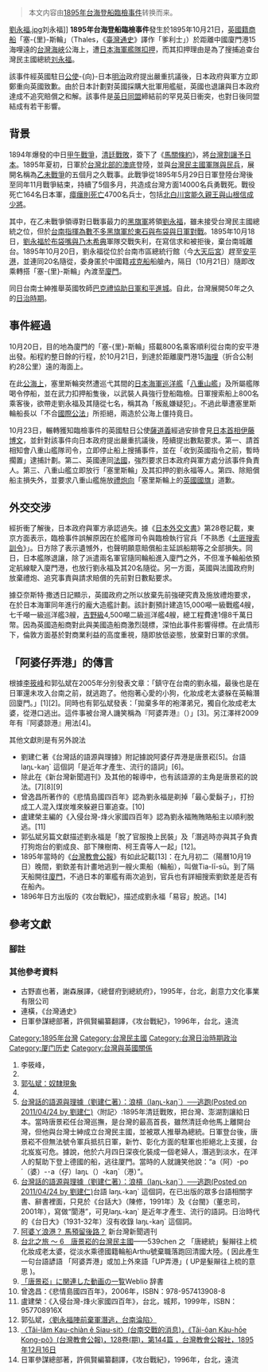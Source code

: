 > 本文内容由[1895年台海登船臨檢事件](https://zh.wikipedia.org/wiki/1895年台海登船臨檢事件)转换而来。


[劉永福.jpg](https://zh.wikipedia.org/wiki/File:劉永福.jpg "fig:劉永福.jpg")刘永福\]\] **1895年台海登船臨檢事件**發生於1895年10月21日，[英國籍商船](https://zh.wikipedia.org/wiki/英國 "wikilink")「塞-{里}-斯輪」（Thales，《[臺灣通史](../Page/臺灣通史.md "wikilink")》譯作「爹利士」）於距離中國廈門港15海哩遠的[台灣海峽](../Page/台灣海峽.md "wikilink")公海上，遭[日本海軍艦隊扣押](https://zh.wikipedia.org/wiki/日本海軍 "wikilink")，而其扣押理由是為了搜捕追查台灣民主國總統[刘永福](../Page/刘永福.md "wikilink")。

該事件經英國駐日[公使](https://zh.wikipedia.org/wiki/公使 "wikilink")-{向}-日本[明治](../Page/明治.md "wikilink")政府提出嚴重抗議後，日本政府與軍方立即鄭重向英國致歉。由於日本計劃對英國採購大批軍用艦艇，英國也退讓與日本政府達成不追究賠償之和解。該事件是[英日同盟](../Page/英日同盟.md "wikilink")締結前的罕見英日衝突，也對日後同盟結成有若干影響。

## 背景

1894年爆發的中日[甲午戰爭](https://zh.wikipedia.org/wiki/甲午戰爭 "wikilink")，[清廷戰敗](https://zh.wikipedia.org/wiki/清廷 "wikilink")，簽下了《[馬關條約](https://zh.wikipedia.org/wiki/馬關條約 "wikilink")》，將[台灣割讓予](https://zh.wikipedia.org/wiki/台灣 "wikilink")[日本](../Page/日本.md "wikilink")。1895年夏初，日軍於[台灣北部的](https://zh.wikipedia.org/wiki/台灣北部 "wikilink")[澳底](../Page/澳底.md "wikilink")登陸，並與[台灣民主國軍隊與民兵](https://zh.wikipedia.org/wiki/台灣民主國 "wikilink")，展開名稱為[乙未戰爭](../Page/乙未戰爭.md "wikilink")的五個月之久戰事。此戰爭從1895年5月29日日軍登陸台灣後至同年11月戰爭結束，持續了5個多月，共造成台灣方面14000名兵勇戰死。戰役死亡164名日本軍，[瘴癘則死亡](https://zh.wikipedia.org/wiki/瘴癘 "wikilink")4700名兵士，包括[北白川宮能久親王與](https://zh.wikipedia.org/wiki/北白川宮能久 "wikilink")[山根信成少將](https://zh.wikipedia.org/wiki/山根信成 "wikilink")。

其中，在乙未戰爭領導對日戰事最力的[黑旗軍](../Page/黑旗軍.md "wikilink")將領[劉永福](https://zh.wikipedia.org/wiki/劉永福 "wikilink")，雖未接受台灣民主國總統之位，但於[台南指揮為數不多黑旗軍於](https://zh.wikipedia.org/wiki/臺南市 "wikilink")[東石與](https://zh.wikipedia.org/wiki/東石鄉_\(臺灣\) "wikilink")[布袋與日軍對戰](https://zh.wikipedia.org/wiki/布袋鎮 "wikilink")。1895年10月18日，[劉永福於](https://zh.wikipedia.org/wiki/劉永福 "wikilink")[布袋嘴與](https://zh.wikipedia.org/wiki/布袋鎮 "wikilink")[乃木希典](../Page/乃木希典.md "wikilink")軍隊交戰失利，在寫信求和被拒後，棄台南城離台。1895年10月20日，劉永福從位於台南市區總統行館（今[大天后宮](../Page/大天后宮.md "wikilink")）趕至[安平港](https://zh.wikipedia.org/wiki/安平港 "wikilink")，並連同20名隨從，委身匿於中國籍[戎克船](../Page/戎克船.md "wikilink")船艙內，隔日（10月21日）隨即改乘轉搭「塞-{里}-斯輪」內渡至[廈門](https://zh.wikipedia.org/wiki/廈門 "wikilink")。

同日台南士紳推舉英國牧師[巴克禮協助日軍和平進城](https://zh.wikipedia.org/wiki/巴克禮 "wikilink")。自此，台灣展開50年之久的[日治時期](../Page/台灣日治時期.md "wikilink")。

## 事件經過

10月20日，目的地為廈門的「塞-{里}-斯輪」搭載800名乘客順利從台南的安平港出發。船程約整日餘的行程，於10月21日，到達於距離廈門港15[海哩](../Page/海里.md "wikilink")（折合公制約28公里）遠的海面上。

在此[公海上](https://zh.wikipedia.org/wiki/公海 "wikilink")，塞里斯輪突然遭巡弋其間的[日本海軍](https://zh.wikipedia.org/wiki/日本海軍 "wikilink")[巡洋艦](../Page/巡洋舰.md "wikilink")「[八重山艦](https://zh.wikipedia.org/wiki/八重山艦 "wikilink")」及所屬艦隊喝令停船，並在武力扣押船隻後，以武裝人員強行登船臨檢。日軍搜索船上800名乘客後，欲帶走劉永福及其隨從七名，稱其為「叛亂嫌疑犯」。不過此舉遭塞里斯輪船長以「不合[國際公法](https://zh.wikipedia.org/wiki/國際公法 "wikilink")」所拒絕，兩造於公海上僵持竟日。

10月23日，輾轉獲知臨檢事件的英國駐日公使[薩道義](../Page/薩道義.md "wikilink")經過安排會見[日本首相](https://zh.wikipedia.org/wiki/日本首相 "wikilink")[伊藤博文](../Page/伊藤博文.md "wikilink")，並針對該事件向日本政府提出嚴重抗議後，陸續提出數點要求。第一、請首相知會八重山艦隊司令，立即停止船上搜捕事件，並在「收到英國指令之前，暫時擱置」逮捕計劃。第二、英國連同[法國](https://zh.wikipedia.org/wiki/法國 "wikilink")，強烈要求日本政府與軍方處分該事件負責人。第三、八重山艦立即放行「塞里斯輪」及其扣押的劉永福等人。第四、除賠償船主損失外，並要求八重山艦施放[禮炮向](https://zh.wikipedia.org/wiki/禮炮 "wikilink")「塞里斯輪上的[英國國旗](https://zh.wikipedia.org/wiki/英國國旗 "wikilink")」道歉。

## 外交交涉

經折衝了解後，日本政府與軍方承認過失。據《[日本外交文書](https://zh.wikipedia.org/wiki/日本外交文書 "wikilink")》第28卷記載，東京方面表示，臨檢事件誤解原因在於艦隊司令與臨檢執行官兵「不熟悉《[土匪搜索訓令](https://zh.wikipedia.org/wiki/土匪搜索訓令 "wikilink")》」。日方除了表示遺憾外，也聲明願意賠償船主延誤船期等之全部損失。同日，日本艦隊退讓，除了派遣兩名軍官隨同輪船進入廈門之外，不但准予輪船依預定航線駛入廈門港，也放行劉永福及其20名隨從。另一方面，英國與法國政府則放棄禮炮、追究事責與請求賠償的先前對日數點要求。

據亞奈斯特·撒透日記顯示，英國政府之所以放棄先前強硬究責及施放禮炮要求，在於日本海軍同年進行的龐大造艦計劃。該計劃預計建造15,000噸一級戰艦4艘，七千噸一級巡洋艦3艘，[吉野級](https://zh.wikipedia.org/wiki/吉野級 "wikilink")4,500噸二級巡洋艦4艘，總工程費達1億8千萬日幣。因為英國造船商對此與美國造船商激烈競標，深怕此事件影響得標。在此情形下，倫敦方面基於對商業利益的高度重視，隨即放低姿態，放棄對日軍的求償。

## 「阿婆仔弄港」的傳言

根據[李筱峰](../Page/李筱峰.md "wikilink")和郭弘斌在2005年分別發表文章：「鎮守在台南的劉永福，最後也是在日軍還未攻入台南之前，就逃跑了。他抱著心愛的小狗，化妝成老太婆躲在英輪潛回廈門。」\[1\]\[2\]。同時也有郭弘斌發表：「拋棄多年的袍澤弟兄，獨自化妝成老太婆，從港口逃出。這件事被台灣人譏笑稱為『阿婆弄港』（）」\[3\]。另江澤祥2009年有『阿婆諒港』用法\[4\]。

其他文獻則是有另外說法

  - 劉建仁著《台灣話的語源與理據》附記據說阿婆仔弄港是唐景崧\[5\]。台語 laŋʟ-kaŋ\` 這個詞「是近年才產生、流行的語詞」\[6\]。
  - 除此在《新台灣新聞週刊》及其他的報導中，也有該語源的主角是唐景崧的說法。\[7\]\[8\]\[9\]
  - 曾逸昌所著作的《悲情島國四百年》認為劉永福是剃掉「最心愛鬍子」，打扮成工人混入煤炭堆來躲避日軍追查。\[10\]
  - 盧建榮主編的《入侵台灣-烽火家國四百年》認為劉永福賄賄賂船主以順利脫逃。\[11\]
  - 郭弘斌另篇文獻描述劉永福是「脫了官服換上民裝」及「潛逃時亦與其子負責打狗炮台的劉成良、部下陳樹南、柯王貴等人一起」\[12\]。
  - 1895年當時的《[台灣教會公報](../Page/台灣教會公報.md "wikilink")》有如此記載\[13\]：在九月初二（陽曆10月19日）晚間，劉欽差有計畫地逃到一艘火熏船（輪船），叫做Tia-lī-sū。到了隔天船開往[廈門](https://zh.wikipedia.org/wiki/廈門 "wikilink")，不過日本的軍艦有兩次追到，官兵也有詳細搜索劉欽差是否有在船內。
  - 1896年日方出版的《攻台戰紀》，描述成劉永福「易容」脫逃。\[14\]

## 參考文獻

### 腳註

### 其他參考資料

  - 古野直也著，謝森展譯，《總督府到總統府》，1995年，台北，創意力文化事業有限公司
  - 連橫，《台灣通史》
  - 日軍參謀總部著，許佩賢編纂翻譯，《攻台戰紀》，1996年，台北，遠流

[Category:1895年台灣](https://zh.wikipedia.org/wiki/Category:1895年台灣 "wikilink") [Category:台灣民主國](https://zh.wikipedia.org/wiki/Category:台灣民主國 "wikilink") [Category:台灣日治時期政治](https://zh.wikipedia.org/wiki/Category:台灣日治時期政治 "wikilink") [Category:厦门历史](https://zh.wikipedia.org/wiki/Category:厦门历史 "wikilink") [Category:台灣與英國關係](https://zh.wikipedia.org/wiki/Category:台灣與英國關係 "wikilink")

1.  李筱峰，
2.
3.  [郭弘斌：奴隸現象](http://www.taiwanus.net/history/6/05.htm)
4.
5.  [台灣話的語源與理據（劉建仁著）：浪槓（laŋʟ-kaŋˋ）──逃跑(Posted on 2011/04/24 by 劉建仁)](http://taiwanlanguage.wordpress.com/2011/04/24/%e6%b5%aa%e6%a7%93%ef%bc%88lan%ca%9f-kan%cb%8b%ef%bc%89%e2%94%80%e2%94%80%e9%80%83%e8%b7%91/)〈附記〉:1895年清廷戰敗，把台灣、澎湖割讓給日本。當時唐景崧任台灣巡撫，是台灣的最高首長，雖然清廷命他馬上離開台灣，但他與台灣士紳成立台灣民主國，並被眾人推舉為總統。日軍登台後，唐景崧不但無法號令軍兵抵抗日軍，新竹、彰化方面的駐軍也拒絕北上支援，台北岌岌可危。據說，他於六月四日深夜化裝成一個老婦人，潛逃到淡水，在洋人的幫助下登上德國的船，逃往厦門。當時的人就譏笑他說：“a（阿）-po´（婆）-･a（仔）laŋʟ（）-kaŋ\`（港）”。
6.  [台灣話的語源與理據（劉建仁著）：浪槓（laŋʟ-kaŋˋ）──逃跑(Posted on 2011/04/24 by 劉建仁)](http://taiwanlanguage.wordpress.com/2011/04/24/%e6%b5%aa%e6%a7%93%ef%bc%88lan%ca%9f-kan%cb%8b%ef%bc%89%e2%94%80%e2%94%80%e9%80%83%e8%b7%91/)台語 laŋʟ-kaŋ\` 這個詞，在已出版的眾多台語相關字書、辭書裡面，只見於《台話大》（陳修，1991年）及《台閩》（董忠司，2001年），寫做“閬港”，可見laŋʟ-kaŋ\` 是近年才產生、流行的語詞。日治時代的《台日大》（1931-32年）沒有收錄 laŋʟ-kaŋ\` 這個詞。
7.  [阿婆ㄚ浪港？ 馬預留後路？](http://www.newtaiwan.com.tw/bulletinview.jsp?bulletinid=76249)  新台灣新聞週刊
8.  [台北之旅 ～ 6　唐景崧的台灣民主國](http://www.youtube.com/watch?v=IWU9wTxmp3E)——539chen 之 「唐總統」髮辮往上梳化妝成老太婆，從淡水乘德國籍輪船Art­hu號棄職落跑回清國大陸。( 因此產生一句台語諺語 「阿婆弄港」或加上外來語「UP弄港」( UP是髮辮往上梳的意思 )。
9.  [「唐景崧」に関連した動画の一覧](http://video.weblio.jp/content/%E5%94%90%E6%99%AF%E5%B4%A7)Weblio 辞書
10. 曾逸昌：《悲情島國四百年》，2006年，ISBN：978-957413908-8
11. 盧建榮：《入侵台灣-烽火家國四百年》，台北，城邦，1999年，ISBN：957708916X
12. 郭弘斌，[〈劉永福陣前棄軍潛逃，台南淪陷〉](http://www.taiwanus.net/history/4/5.htm)
13. [〈Tâi-lâm Kau-chiàn ê Siau-sit〉(台南交戰的消息)，《Tâi-ôan Kàu-hōe Kong-pò》(台灣教會公報)，128卷(期)，第144篇 ，台灣教會公報社，1895年12月16日](http://210.240.194.97/memory/TGB/thak.asp?id=177&page=2)
14. 日軍參謀總部著，許佩賢編纂翻譯，《攻台戰紀》，1996年，台北，遠流